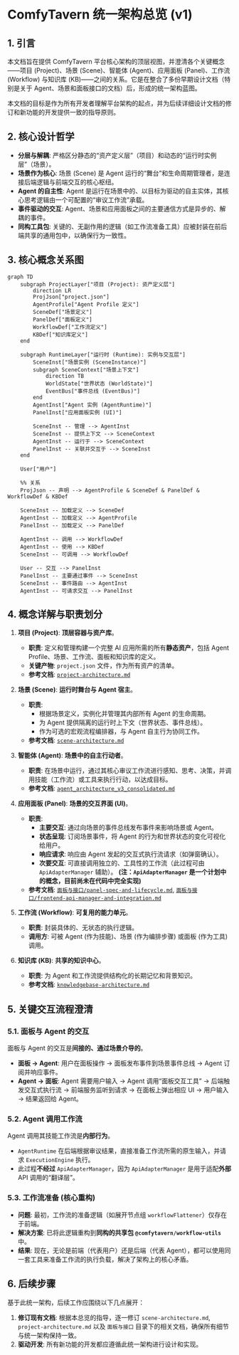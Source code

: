 # ComfyTavern 统一架构总览 (v1)

## 1. 引言

本文档旨在提供 ComfyTavern 平台核心架构的顶层视图，并澄清各个关键概念——项目 (Project)、场景 (Scene)、智能体 (Agent)、应用面板 (Panel)、工作流 (Workflow) 与知识库 (KB)——之间的关系。它是在整合了多份早期设计文档（特别是关于 Agent、场景和面板接口的文档）后，形成的统一架构蓝图。

本文档的目标是作为所有开发者理解平台架构的起点，并为后续详细设计文档的修订和新功能的开发提供一致的指导原则。

## 2. 核心设计哲学

*   **分层与解耦**: 严格区分静态的“资产定义层”（项目）和动态的“运行时实例层”（场景）。
*   **场景作为核心**: 场景 (Scene) 是 Agent 运行的“舞台”和生命周期管理者，是连接后端逻辑与前端交互的核心枢纽。
*   **Agent 的自主性**: Agent 是运行在场景中的、以目标为驱动的自主实体，其核心思考逻辑由一个可配置的“审议工作流”承载。
*   **事件驱动的交互**: Agent、场景和应用面板之间的主要通信方式是异步的、解耦的事件。
*   **同构工具包**: 关键的、无副作用的逻辑（如工作流准备工具）应被封装在前后端共享的通用包中，以确保行为一致性。

## 3. 核心概念关系图

```mermaid
graph TD
    subgraph ProjectLayer["项目 (Project): 资产定义层"]
        direction LR
        ProjJson["project.json"]
        AgentProfile["Agent Profile 定义"]
        SceneDef["场景定义"]
        PanelDef["面板定义"]
        WorkflowDef["工作流定义"]
        KBDef["知识库定义"]
    end

    subgraph RuntimeLayer["运行时 (Runtime): 实例与交互层"]
        SceneInst["场景实例 (SceneInstance)"]
        subgraph SceneContext["场景上下文"]
            direction TB
            WorldState["世界状态 (WorldState)"]
            EventBus["事件总线 (EventBus)"]
        end
        AgentInst["Agent 实例 (AgentRuntime)"]
        PanelInst["应用面板实例 (UI)"]

        SceneInst -- 管理 --> AgentInst
        SceneInst -- 提供上下文 --> SceneContext
        AgentInst -- 运行于 --> SceneContext
        PanelInst -- 关联并交互于 --> SceneInst
    end

    User["用户"]

    %% 关系
    ProjJson -- 声明 --> AgentProfile & SceneDef & PanelDef & WorkflowDef & KBDef

    SceneInst -- 加载定义 --> SceneDef
    AgentInst -- 加载定义 --> AgentProfile
    PanelInst -- 加载定义 --> PanelDef

    AgentInst -- 调用 --> WorkflowDef
    AgentInst -- 使用 --> KBDef
    SceneInst -- 可调用 --> WorkflowDef

    User -- 交互 --> PanelInst
    PanelInst -- 主要通过事件 --> SceneInst
    SceneInst -- 事件路由 --> AgentInst
    AgentInst -- 可请求交互 --> PanelInst
```

## 4. 概念详解与职责划分

1.  **项目 (Project)**: **顶层容器与资产库**。
    *   **职责**: 定义和管理构建一个完整 AI 应用所需的所有**静态资产**，包括 Agent Profile、场景、工作流、面板和知识库的定义。
    *   **关键产物**: `project.json` 文件，作为所有资产的清单。
    *   **参考文档**: [`project-architecture.md`](./project-architecture.md:1)

2.  **场景 (Scene)**: **运行时舞台与 Agent 宿主**。
    *   **职责**:
        *   根据场景定义，实例化并管理其内部所有 Agent 的生命周期。
        *   为 Agent 提供隔离的运行时上下文（世界状态、事件总线）。
        *   作为可选的宏观流程编排器，与 Agent 自主行为协同工作。
    *   **参考文档**: [`scene-architecture.md`](./scene-architecture.md:1)

3.  **智能体 (Agent)**: **场景中的自主行动者**。
    *   **职责**: 在场景中运行，通过其核心审议工作流进行感知、思考、决策，并调用技能（工作流）或工具来执行行动，以达成目标。
    *   **参考文档**: [`agent_architecture_v3_consolidated.md`](./agent_architecture_v3_consolidated.md:1)

4.  **应用面板 (Panel)**: **场景的交互界面 (UI)**。
    *   **职责**:
        *   **主要交互**: 通过向场景的事件总线发布事件来影响场景或 Agent。
        *   **状态呈现**: 订阅场景事件，将 Agent 的行为和世界状态的变化可视化给用户。
        *   **响应请求**: 响应由 Agent 发起的交互式执行流请求（如弹窗确认）。
        *   **次要交互**: 可直接调用独立的、工具性的工作流（此过程可由 `ApiAdapterManager` 辅助）。 **(注：`ApiAdapterManager` 是一个计划中的概念，目前尚未在代码中完全实现)**
    *   **参考文档**: [`面板与接口/panel-spec-and-lifecycle.md`](./面板与接口/panel-spec-and-lifecycle.md:1), [`面板与接口/frontend-api-manager-and-integration.md`](./面板与接口/frontend-api-manager-and-integration.md:1)

5.  **工作流 (Workflow)**: **可复用的能力单元**。
    *   **职责**: 封装具体的、无状态的执行逻辑。
    *   **调用方**: 可被 Agent (作为技能)、场景 (作为编排步骤) 或面板 (作为工具) 调用。

6.  **知识库 (KB)**: **共享的知识中心**。
    *   **职责**: 为 Agent 和工作流提供结构化的长期记忆和背景知识。
    *   **参考文档**: [`knowledgebase-architecture.md`](./knowledgebase-architecture.md:1)

## 5. 关键交互流程澄清

### 5.1. 面板与 Agent 的交互

面板与 Agent 的交互是**间接的、通过场景介导的**。

*   **面板 -> Agent**: 用户在面板操作 -> 面板发布事件到场景事件总线 -> Agent 订阅并响应事件。
*   **Agent -> 面板**: Agent 需要用户输入 -> Agent 调用“面板交互工具” -> 后端触发交互式执行流 -> 前端服务监听到请求 -> 在面板上弹出相应 UI -> 用户输入 -> 结果返回给 Agent。

### 5.2. Agent 调用工作流

Agent 调用其技能工作流是**内部行为**。

*   `AgentRuntime` 在后端根据审议结果，直接准备工作流所需的原生输入，并请求 `ExecutionEngine` 执行。
*   此过程**不经过** `ApiAdapterManager`，因为 `ApiAdapterManager` 是用于适配**外部** API 调用的“翻译层”。

### 5.3. 工作流准备 (核心重构)

*   **问题**: 最初，工作流的准备逻辑（如展开节点组 `workflowFlattener`）仅存在于前端。
*   **解决方案**: 已将此逻辑重构到**同构的共享包 `@comfytavern/workflow-utils`** 中。
*   **结果**: 现在，无论是前端（代表用户）还是后端（代表 Agent），都可以使用同一套工具来准备工作流的执行负载，解决了架构上的核心矛盾。

## 6. 后续步骤

基于此统一架构，后续工作应围绕以下几点展开：

1.  **修订现有文档**: 根据本总览的指导，逐一修订 `scene-architecture.md`, `project-architecture.md` 以及 `面板与接口` 目录下的相关文档，确保所有细节与统一架构保持一致。
2.  **驱动开发**: 所有新功能的开发都应遵循此统一架构进行设计和实现。